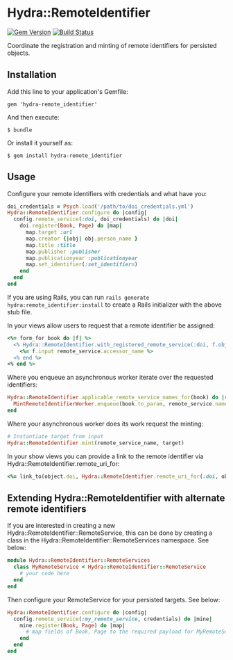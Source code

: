 # Hydra::RemoteIdentifier

[![Gem Version](https://badge.fury.io/rb/hydra-remote_identifier.png)](http://badge.fury.io/rb/hydra-remote_identifier)
[![Build Status](https://travis-ci.org/jeremyf/hydra-remote_identifier.png)](https://travis-ci.org/jeremyf/hydra-remote_identifier)


Coordinate the registration and minting of remote identifiers for persisted
objects.

## Installation

Add this line to your application's Gemfile:

    gem 'hydra-remote_identifier'

And then execute:

    $ bundle

Or install it yourself as:

    $ gem install hydra-remote_identifier

## Usage

Configure your remote identifiers with credentials and what have you:

```ruby
doi_credentials = Psych.load('/path/to/doi_credentials.yml')
Hydra::RemoteIdentifier.configure do |config|
  config.remote_service(:doi, doi_credentials) do |doi|
    doi.register(Book, Page) do |map|
      map.target :url
      map.creator {|obj| obj.person_name }
      map.title :title
      map.publisher :publisher
      map.publicationyear :publicationyear
      map.set_identifier(:set_identifier=)
    end
  end
end
```

If you are using Rails, you can run `rails generate hydra:remote_identifier:install` to
create a Rails initializer with the above stub file.

In your views allow users to request that a remote identifier be assigned:

```ruby
<%= form_for book do |f| %>
  <% Hydra::RemoteIdentifier.with_registered_remote_service(:doi, f.object) do |remote_service| %>
    <%= f.input remote_service.accessor_name %>
  <% end %>
<% end %>
```

Where you enqueue an asynchronous worker iterate over the requested identifiers:

```ruby
Hydra::RemoteIdentifier.applicable_remote_service_names_for(book) do |remote_service|
  MintRemoteIdentifierWorker.enqueue(book.to_param, remote_service.name)
end
```

Where your asynchronous worker does its work request the minting:

```ruby
# Instantiate target from input
Hydra::RemoteIdentifier.mint(remote_service_name, target)
```

In your show views you can provide a link to the remote identifier via
Hydra::RemoteIdentifier.remote_uri_for:

```ruby
<%= link_to(object.doi, Hydra::RemoteIdentifier.remote_uri_for(:doi, object.doi)) %>
```

## Extending Hydra::RemoteIdentifier with alternate remote identifiers

If you are interested in creating a new Hydra::RemoteIdentifier::RemoteService,
this can be done by creating a class in the Hydra::RemoteIdentifier::RemoteServices
namespace. See below:

```ruby
module Hydra::RemoteIdentifier::RemoteServices
  class MyRemoteService < Hydra::RemoteIdentifier::RemoteService
    # your code here
  end
end
```

Then configure your RemoteService for your persisted targets. See below:

```ruby
Hydra::RemoteIdentifier.configure do |config|
  config.remote_service(:my_remote_service, credentials) do |mine|
    mine.register(Book, Page) do |map|
      # map fields of Book, Page to the required payload for MyRemoteService
    end
  end
end
```
